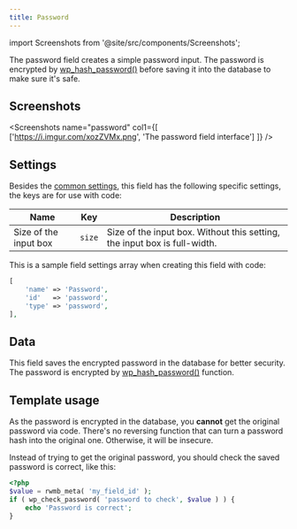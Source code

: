 ```yaml
---
title: Password
---
```


import Screenshots from '@site/src/components/Screenshots';

The password field creates a simple password input. The password is encrypted by [wp_hash_password()](https://developer.wordpress.org/reference/functions/wp_hash_password/) before saving it into the database to make sure it's safe.

## Screenshots

<Screenshots name="password" col1={[
    ['https://i.imgur.com/xozZVMx.png', 'The password field interface']
]} />

## Settings

Besides the [common settings](/field-settings/), this field has the following specific settings, the keys are for use with code:

Name | Key | Description
--- | --- | ---
Size of the input box | `size` | Size of the input box. Without this setting, the input box is full-width.

This is a sample field settings array when creating this field with code:

```php
[
    'name' => 'Password',
    'id'   => 'password',
    'type' => 'password',
],
```

## Data

This field saves the encrypted password in the database for better security. The password is encrypted by [wp_hash_password()](https://developer.wordpress.org/reference/functions/wp_hash_password/) function.

## Template usage

As the password is encrypted in the database, you **cannot** get the original password via code. There's no reversing function that can turn a password hash into the original one. Otherwise, it will be insecure.

Instead of trying to get the original password, you should check the saved password is correct, like this:

```php
<?php
$value = rwmb_meta( 'my_field_id' );
if ( wp_check_password( 'password to check', $value ) ) {
    echo 'Password is correct';
}
```